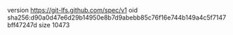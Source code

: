 version https://git-lfs.github.com/spec/v1
oid sha256:d90a0d47e6d29b14950e8b7d9abebb85c76f16e744b149a4c5f7147bff47247d
size 10473
